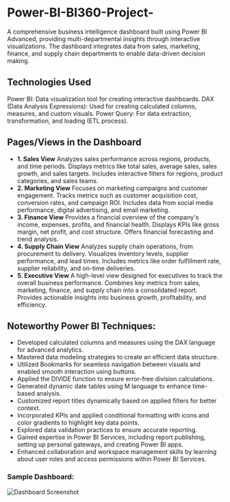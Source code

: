 # Power-BI-BI360-Project-
A comprehensive business intelligence dashboard built using Power BI Advanced, providing multi-departmental insights through interactive visualizations. The dashboard integrates data from sales, marketing, finance, and supply chain departments to enable data-driven decision making.
## Technologies Used
Power BI: Data visualization tool for creating interactive dashboards.
DAX (Data Analysis Expressions): Used for creating calculated columns, measures, and custom visuals.
Power Query: For data extraction, transformation, and loading (ETL process).
## Pages/Views in the Dashboard
- **1. Sales View**
Analyzes sales performance across regions, products, and time periods.
Displays metrics like total sales, average sales, sales growth, and sales targets.
Includes interactive filters for regions, product categories, and sales teams.
- **2. Marketing View**
Focuses on marketing campaigns and customer engagement.
Tracks metrics such as customer acquisition cost, conversion rates, and campaign ROI.
Includes data from social media performance, digital advertising, and email marketing.
- **3. Finance View**
Provides a financial overview of the company's income, expenses, profits, and financial health.
Displays KPIs like gross margin, net profit, and cost structure.
Offers financial forecasting and trend analysis.
- **4. Supply Chain View**
Analyzes supply chain operations, from procurement to delivery.
Visualizes inventory levels, supplier performance, and lead times.
Includes metrics like order fulfillment rate, supplier reliability, and on-time deliveries.
- **5. Executive View**
A high-level view designed for executives to track the overall business performance.
Combines key metrics from sales, marketing, finance, and supply chain into a consolidated report.
Provides actionable insights into business growth, profitability, and efficiency.
## Noteworthy Power BI Techniques:
- Developed calculated columns and measures using the DAX language for advanced analytics.
- Mastered data modeling strategies to create an efficient data structure.
- Utilized Bookmarks for seamless navigation between visuals and enabled smooth interaction using buttons.
- Applied the DIVIDE function to ensure error-free division calculations.
- Generated dynamic date tables using M language to enhance time-based analysis.
- Customized report titles dynamically based on applied filters for better context.
- Incorporated KPIs and applied conditional formatting with icons and color gradients to highlight key data points.
- Explored data validation practices to ensure accurate reporting.
- Gained expertise in Power BI Services, including report publishing, setting up personal gateways, and creating Power BI apps.
- Enhanced collaboration and workspace management skills by learning about user roles and access permissions within Power BI Services.
### Sample Dashboard:
![Dashboard Screenshot](Dashboard/Screenshots/)

